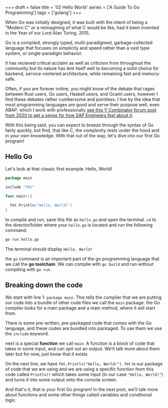 +++
draft = false
title = '02 Hello World'
series = ['A Guide To Go Programming']
tags = ['golang']
+++

When Go was initially designed, it was built with the intent of being a "Modern C" or a reimagining of what C would be like, had it been invented in the Year of our Lord Alan Turing, 2015.

Go is a compiled, strongly typed, multi-paradigmed, garbage-collected language that focuses on simplicity and speed rather than a vast type system, or single-paradigm behavior.

It has recieved critical acclaim as well as criticism from throughout the community but its nature has lent itself well to becoming a solid choice for backend, service-centered architecture, while remaining fast and memory-safe.

Often, if you are forever online, you might know of the debate that rages between Rust users, Go users, Haskell users, and Ocaml users, however I find these debates rather cumbersome and pointless. I live by the idea that most programming languages are good and serve their purpose well, even ABAP, which I work with professionally [see this Y Combinator forum post from 2020 to get a sense for how SAP Engineers feel about it](https://news.ycombinator.com/item?id=22247205).

With this being said, you can expect to breeze through the syntax of Go fairly quickly, but find, that like C, the complexity rests under the hood and in your own knowledge. With that out of the way, let's dive into our first Go program!

## Hello Go

Let's look at that classic first example: Hello, World!

```go
package main

include "fmt"

func main(){
  
  fmt.Println("Hello, World!")
}
```

to compile and run, save this file as `hello.go` and open the terminal. `cd` to the director/folder where your `hello.go` is located and run the following command:

```bash
go run hello.go
```

The terminal should display `Hello, World!`

the `go` command is an important part of the go programming language that we call the **go toolchain**. We can compile with `go build` and run without compiling with `go run`.

## Breaking down the code

We start with line 1: `package main`. This tells the compiler that we are putting our code into a bundle of other code files we call the `main` package. the Go compiler looks for a main package and a main method, where it will start from.

There is some pre-written, pre-packaged code that comes with the Go language, and these codes are bundled into packaged. To use them we use the `include` keyword.

next is a special **function** we call `main`. A function is a block of code that takes in some input, and can spit out an output. We'll talk more about them later but for now, just know that it exists.

On the next line, we have `fmt.Println("Hello, World!")`. `fmt` is our package of code that we are using and we are using a specific function from this code called `Println()` which takes some input (in our case `"Hello, World!"`) and turns it into some output onto the console screen.

And that's it, that is your first Go program! In the next post, we'll talk more about functions and some other things called variables and conditional logic.
